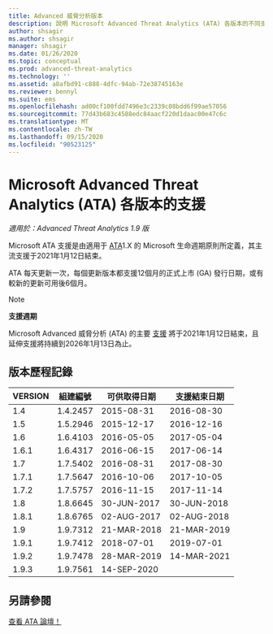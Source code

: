 ```yaml
---
title: Advanced 威脅分析版本
description: 說明 Microsoft Advanced Threat Analytics (ATA) 各版本的不同支援選項。
author: shsagir
ms.author: shsagir
manager: shsagir
ms.date: 01/26/2020
ms.topic: conceptual
ms.prod: advanced-threat-analytics
ms.technology: ''
ms.assetid: a8afbd91-c888-4dfc-94ab-72e38745163e
ms.reviewer: bennyl
ms.suite: ems
ms.openlocfilehash: ad00cf100fdd7496e3c2339c08bdd6f99ae57056
ms.sourcegitcommit: 77d43b683c4588edc84aacf220d1daac00e47c6c
ms.translationtype: MT
ms.contentlocale: zh-TW
ms.lasthandoff: 09/15/2020
ms.locfileid: "90523125"
---
```

# <a name="support-for-microsoft-advanced-threat-analytics-ata-versions"></a>Microsoft Advanced Threat Analytics (ATA) 各版本的支援

*適用於：Advanced Threat Analytics 1.9 版*

Microsoft ATA 支援是由適用于 [ATA](https://support.microsoft.com/lifecycle/search?alpha=Advanced%20Threat%20Analytics%201.X)1.X 的 Microsoft 生命週期原則所定義，其主流支援于2021年1月12日結束。

ATA 每天更新一次，每個更新版本都支援12個月的正式上市 (GA) 發行日期，或有較新的更新可用後6個月。

> [!NOTE]
> **支援週期**
>
> Microsoft Advanced 威脅分析 (ATA) 的主要 [支援](https://support.microsoft.com/lifecycle/search?alpha=Advanced%20Threat%20Analytics) 將于2021年1月12日結束，且延伸支援將持續到2026年1月13日為止。

## <a name="version-history"></a>版本歷程記錄

|VERSION|組建編號|可供取得日期|支援結束日期|
|----|----|----|----|
|1.4|1.4.2457|2015-08-31|2016-08-30|
|1.5|1.5.2946|2015-12-17|2016-12-16|
|1.6|1.6.4103|2016-05-05|2017-05-04|
|1.6.1|1.6.4317|2016-06-15|2017-06-14|
|1.7|1.7.5402|2016-08-31|2017-08-30|
|1.7.1|1.7.5647|2016-10-06|2017-10-05|
|1.7.2|1.7.5757|2016-11-15|2017-11-14|
|1.8|1.8.6645|30-JUN-2017|30-JUN-2018|
|1.8.1|1.8.6765|02-AUG-2017|02-AUG-2018|
|1.9|1.9.7312|21-MAR-2018|21-MAR-2019|
|1.9.1|1.9.7412|2018-07-01|2019-07-01|
|1.9.2|1.9.7478|28-MAR-2019|14-MAR-2021|
|1.9.3|1.9.7561|14-SEP-2020||

## <a name="see-also"></a>另請參閱

[查看 ATA 論壇！](https://social.technet.microsoft.com/Forums/security/home?forum=mata)
